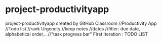 # project-productivityapp
project-productivityapp created by GitHub Classroom
//Productivity App 
//Todo list
//rank Urgencty
//keep notes
//dates
//fitler: due date, alphabetical order...
//"task progress bar"
First Iteration : TODO LIST
